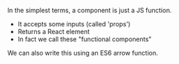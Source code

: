 In the simplest terms, a component is just a JS function.

- It accepts some inputs (called 'props')
- Returns a React element
- In fact we call these "functional components"

We can also write this using an ES6 arrow function.